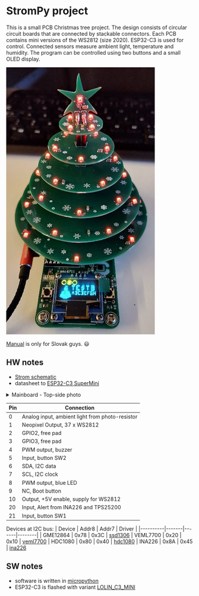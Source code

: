 # StromPy project

This is a small PCB Christmas tree project. The design consists of circular circuit
boards that are connected by stackable connectors. Each PCB contains mini versions
of the WS2812 (size 2020). ESP32-C3 is used for control. Connected sensors measure
ambient light, temperature and humidity. The program can be controlled using two
buttons and a small OLED display.

![strom](doc/strom.jpg)

[Manual](doc/manual.md) is only for Slovak guys. :smiley:

## HW notes
- [Strom schematic](doc/strom_sch.pdf)
- datasheet to [ESP32-C3 SuperMini](doc/ESP32-C3_SuperMini.pdf)

<details>
<summary>Mainboard - Top-side photo</summary>

![top_side](doc/hw_mb_top.jpg)

</details>

| Pin | Connection |
|-----|------------|
|  0  | Analog input, ambient light from photo-resistor |
|  1  | Neopixel Output, 37 x WS2812 |
|  2  | GPIO2, free pad |
|  3  | GPIO3, free pad |
|  4  | PWM output, buzzer |
|  5  | Input, button SW2 |
|  6  | SDA, I2C data |
|  7  | SCL, I2C clock |
|  8  | PWM output, blue LED |
|  9  | NC, Boot button |
|  10 | Output, +5V enable, supply for WS2812 |
|  20 | Input, Alert from INA226 and TPS25200 |
|  21 | Input, button SW1 |


Devices at I2C bus:
| Device   | Addr8 | Addr7 | Driver |
|----------|-------|-------|--------|
| GME12864 |  0x78 |  0x3C | [ssd1306](src/ssd1306.md)
| VEML7700 |  0x20 |  0x10 | [veml7700](src/veml7700.md)
| HDC1080  |  0x80 |  0x40 | [hdc1080](src/hdc1080.md)
| INA226   |  0x8A |  0x45 | [ina226](src/ina226.md)

## SW notes
- software is written in [micropython](https://micropython.org/)
- ESP32-C3 is flashed with variant [LOLIN_C3_MINI](https://micropython.org/download/LOLIN_C3_MINI/)

